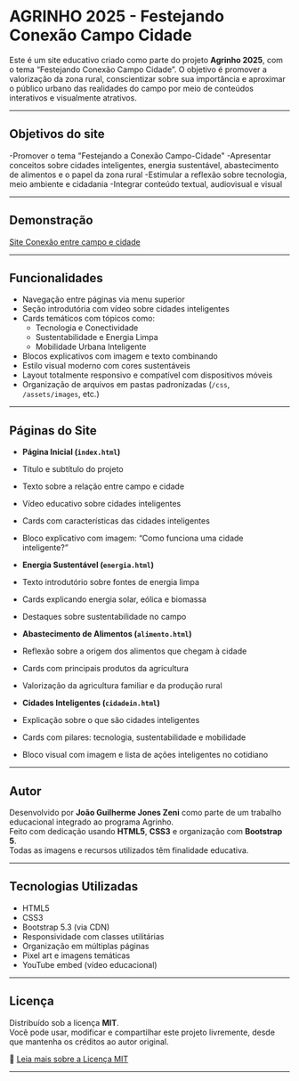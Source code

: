 #  AGRINHO 2025 - Festejando Conexão Campo Cidade

Este é um site educativo criado como parte do projeto **Agrinho 2025**, com o tema “Festejando Conexão Campo Cidade”. O objetivo é promover a valorização da zona rural, conscientizar sobre sua importância e aproximar o público urbano das realidades do campo por meio de conteúdos interativos e visualmente atrativos.

---
## Objetivos do site
-Promover o tema "Festejando a Conexão Campo-Cidade"
-Apresentar conceitos sobre cidades inteligentes, energia sustentável, abastecimento de alimentos e o papel da zona rural
-Estimular a reflexão sobre tecnologia, meio ambiente e cidadania
-Integrar conteúdo textual, audiovisual e visual

---
##  Demonstração

[Site Conexão entre campo e cidade](https://agrinho-2025-hg77njz3k-joaoguilhermejoneszenis-projects.vercel.app)

---

##  Funcionalidades

-  Navegação entre páginas via menu superior
-  Seção introdutória com vídeo sobre cidades inteligentes
-  Cards temáticos com tópicos como:
      - Tecnologia e Conectividade
      - Sustentabilidade e Energia Limpa
      - Mobilidade Urbana Inteligente
-  Blocos explicativos com imagem e texto combinando
-  Estilo visual moderno com cores sustentáveis
-  Layout totalmente responsivo e compatível com dispositivos móveis
-  Organização de arquivos em pastas padronizadas (`/css`, `/assets/images`, etc.)

---

##  Páginas do Site

-  **Página Inicial (`index.html`)**
  - Título e subtítulo do projeto
  - Texto sobre a relação entre campo e cidade
  - Vídeo educativo sobre cidades inteligentes
  - Cards com características das cidades inteligentes
  - Bloco explicativo com imagem: “Como funciona uma cidade inteligente?”

-  **Energia Sustentável (`energia.html`)**
  - Texto introdutório sobre fontes de energia limpa
  - Cards explicando energia solar, eólica e biomassa
  - Destaques sobre sustentabilidade no campo

-  **Abastecimento de Alimentos (`alimento.html`)**
  - Reflexão sobre a origem dos alimentos que chegam à cidade
  - Cards com principais produtos da agricultura
  - Valorização da agricultura familiar e da produção rural

-  **Cidades Inteligentes (`cidadein.html`)**
  - Explicação sobre o que são cidades inteligentes
  - Cards com pilares: tecnologia, sustentabilidade e mobilidade
  - Bloco visual com imagem e lista de ações inteligentes no cotidiano

---

## Autor

Desenvolvido por **João Guilherme Jones Zeni** como parte de um trabalho educacional integrado ao programa Agrinho.  
Feito com dedicação usando **HTML5**, **CSS3** e organização com **Bootstrap 5**.  
Todas as imagens e recursos utilizados têm finalidade educativa.

---

## Tecnologias Utilizadas

- HTML5
- CSS3
- Bootstrap 5.3 (via CDN)
- Responsividade com classes utilitárias
- Organização em múltiplas páginas
- Pixel art e imagens temáticas
- YouTube embed (vídeo educacional)

---

##  Licença

Distribuído sob a licença **MIT**.  
Você pode usar, modificar e compartilhar este projeto livremente, desde que mantenha os créditos ao autor original.

🔗 [Leia mais sobre a Licença MIT](https://opensource.org/licenses/MIT)

---
